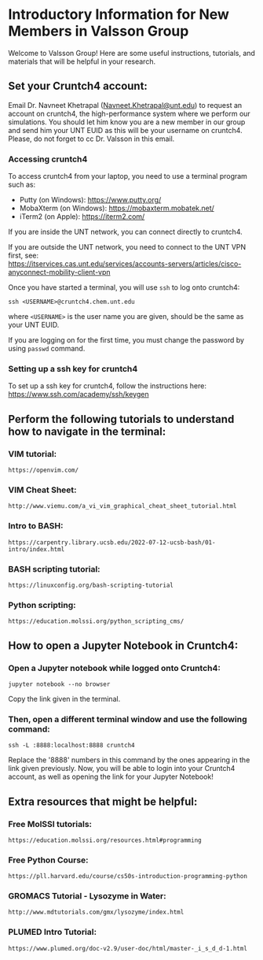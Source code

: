 # Introductory Information for New Members in Valsson Group
Welcome to Valsson Group! Here are some useful instructions, tutorials, and materials that will be helpful in your research.

## Set your Cruntch4 account:
Email Dr. Navneet Khetrapal (Navneet.Khetrapal@unt.edu) to request an account on cruntch4, the high-performance system where we perform our simulations.
You should let him know you are a new member in our group and send him your UNT EUID as this will be your username on cruntch4. Please, do not forget to cc Dr. Valsson in this email.

### Accessing cruntch4
To access cruntch4 from your laptop, you need to use a terminal program such as:
- Putty (on Windows): https://www.putty.org/
- MobaXterm (on Windows): https://mobaxterm.mobatek.net/ 
- iTerm2 (on Apple): https://iterm2.com/ 

If you are inside the UNT network, you can connect directly to cruntch4. 

If you are outside the UNT network, you need to connect to the UNT VPN first, see:   
https://itservices.cas.unt.edu/services/accounts-servers/articles/cisco-anyconnect-mobility-client-vpn

Once you have started a terminal, you will use `ssh` to log onto cruntch4:
```
ssh <USERNAME>@cruntch4.chem.unt.edu
```
where `<USERNAME>` is the user name you are given, should be the same as your UNT EUID. 

If you are logging on for the first time, you must change the password by using `passwd` command.

### Setting up a ssh key for cruntch4
To set up a ssh key for cruntch4, follow the instructions here:     
https://www.ssh.com/academy/ssh/keygen

## Perform the following tutorials to understand how to navigate in the terminal: 
### VIM tutorial: 
    https://openvim.com/  
### VIM Cheat Sheet:
    http://www.viemu.com/a_vi_vim_graphical_cheat_sheet_tutorial.html
### Intro to BASH: 
    https://carpentry.library.ucsb.edu/2022-07-12-ucsb-bash/01-intro/index.html  
### BASH scripting tutorial: 
    https://linuxconfig.org/bash-scripting-tutorial  

### Python scripting: 
    https://education.molssi.org/python_scripting_cms/ 
## How to open a Jupyter Notebook in Cruntch4:
### Open a Jupyter notebook while logged onto Cruntch4: 
```
jupyter notebook --no browser
```
Copy the link given in the terminal.
### Then, open a different terminal window and use the following command:
```
ssh -L :8888:localhost:8888 cruntch4
```
Replace the '8888' numbers in this command by the ones appearing in the link given previously. Now, you will be able to login into your Cruntch4 account, as well as opening the link for your Jupyter Notebook! 

## Extra resources that might be helpful: 

### Free MolSSI tutorials: 
    https://education.molssi.org/resources.html#programming  
### Free Python Course: 
    https://pll.harvard.edu/course/cs50s-introduction-programming-python  
### GROMACS Tutorial - Lysozyme in Water: 
    http://www.mdtutorials.com/gmx/lysozyme/index.html  
### PLUMED Intro Tutorial:
    https://www.plumed.org/doc-v2.9/user-doc/html/master-_i_s_d_d-1.html 
